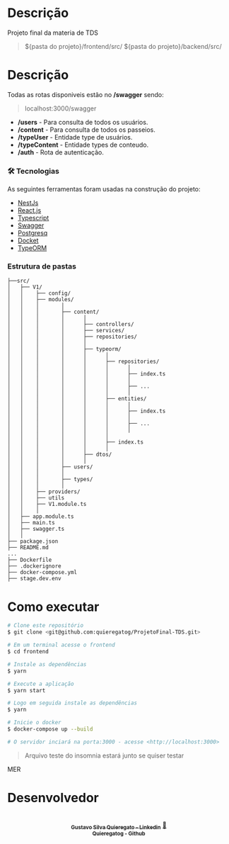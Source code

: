 # Descrição

Projeto final da materia de TDS

> ${pasta do projeto}/frontend/src/
> ${pasta do projeto}/backend/src/

# Descrição

Todas as rotas disponiveis estão no <b>/swagger</b> sendo:

> localhost:3000/swagger

- <b>/users</b> - Para consulta de todos os usuários.
- <b>/content</b> - Para consulta de todos os passeios.
- <b>/typeUser</b> - Entidade type de usuários.
- <b>/typeContent</b> - Entidade types de conteudo.
- <b>/auth</b> - Rota de autenticação.

### 🛠 Tecnologias

As seguintes ferramentas foram usadas na construção do projeto:

- [NestJs](https://nestjs.com/)
- [React.js](https://reactjs.org/)
- [Typescript](https://www.typescriptlang.org/)
- [Swagger](https://swagger.io/)
- [Postgresq](https://postgresql.org/)
- [Docket](https://docker.com/)
- [TypeORM](https://typeorm.io/)

### <b>Estrutura de pastas</b>

```
├──src/
│   ├── V1/
│   │    ├── config/
│   │    ├── modules/
│   │    │       │
│   │    │       ├── content/
│   │    │       │      │
│   │    │       │      ├── controllers/
│   │    │       │      ├── services/
│   │    │       │      ├── repositories/
│   │    │       │      │
│   │    │       │      ├── typeorm/
│   │    │       │      │      │
│   │    │       │      │      ├── repositories/
│   │    │       │      │      │      │
│   │    │       │      │      │      ├── index.ts
│   │    │       │      │      │      │
│   │    │       │      │      │      ├── ...
│   │    │       │      │      │      │
│   │    │       │      │      ├── entities/
│   │    │       │      │      │      │
│   │    │       │      │      │      ├── index.ts
│   │    │       │      │      │      │
│   │    │       │      │      │      ├── ...
│   │    │       │      │      │      │
│   │    │       │      │      │
│   │    │       │      │      ├── index.ts
│   │    │       │      │      │
│   │    │       │      ├── dtos/
│   │    │       │      │
│   │    │       ├── users/
│   │    │       │
│   │    │       ├── types/
│   │    │       │
│   │    ├── providers/
│   │    ├── utils
│   │    ├── V1.module.ts
│   │    │
│   ├── app.module.ts
│   ├── main.ts
│   ├── swagger.ts
│   │
├── package.json
├── README.md
...
├── Dockerfile
├── .dockerignore
├── docker-compose.yml
├── stage.dev.env

```

# Como executar

```bash
# Clone este repositório
$ git clone <git@github.com:quieregatog/ProjetoFinal-TDS.git>

# Em um terminal acesse o frontend
$ cd frontend

# Instale as dependências
$ yarn

# Execute a aplicação
$ yarn start

# Logo em seguida instale as dependências
$ yarn

# Inicie o docker
$ docker-compose up --build

# O servidor inciará na porta:3000 - acesse <http://localhost:3000>
```

> Arquivo teste do insomnia estará junto se quiser testar

MER

# Desenvolvedor

<center>
<a href="https://www.linkedin.com/in/gustavo-silva-quieregato/">
 <br />
 <sub><b>Gustavo Silva Quieregato - Linkedin</b></sub></a> <a href="https://www.linkedin.com/in/gustavo-silva-quieregato/" title="Linkedin">🚀</a>
 <br/>
 <sub><b>Quieregatog - Github</b></sub></a> <a href="https://github.com/quieregatog" title="Linkedin"></a>
 </center>
